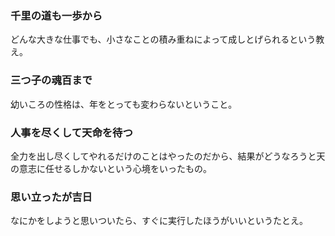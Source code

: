 ### 千里の道も一歩から
どんな大きな仕事でも、小さなことの積み重ねによって成しとげられるという教え。

### 三つ子の魂百まで
幼いころの性格は、年をとっても変わらないということ。

### 人事を尽くして天命を待つ
全力を出し尽くしてやれるだけのことはやったのだから、結果がどうなろうと天の意志に任せるしかないという心境をいったもの。

### 思い立ったが吉日
なにかをしようと思いついたら、すぐに実行したほうがいいというたとえ。
